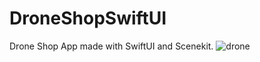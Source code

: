 # DroneShopSwiftUI
Drone Shop App made with SwiftUI and Scenekit.
![drone](https://user-images.githubusercontent.com/70090469/152679903-4d7f6978-e6a6-45bb-9c3d-8c6ff6a50884.png)
